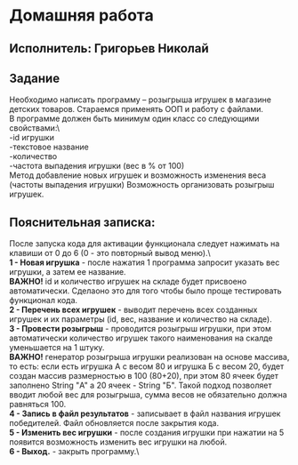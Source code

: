 # Домашняя работа
## Исполнитель: Григорьев Николай

## Задание
 
Необходимо написать программу – розыгрыша игрушек в магазине детских товаров.
Стараемся применять ООП и работу с файлами.\
В программе должен быть минимум один класс со следующими свойствами:\  
-id игрушки\
-текстовое название\
-количество\
-частота выпадения игрушки (вес в % от 100)\
Метод добавление новых игрушек и возможность изменения веса (частоты выпадения игрушки)
Возможность организовать розыгрыш игрушек.


## Пояснительная записка:
После запуска кода для активации функционала следует нажимать на клавиши от 0 до 6 (0 - это повторный вывод меню).\   
**1 - Новая игрушка** - после нажатия 1 программа запросит указать вес игрушки, а затем ее название.\
**ВАЖНО!** id и количество игрушек на складе будет присвоено автоматически. Сделаоно это для того чтобы было проще тестировать функционал кода.\
**2 - Перечень всех игрушек** - выводит перечень всех созданных игрушек и их параметры (id, вес, название и количество на складе).\
**3 - Провести розыгрыш** - проводится розыгрыш игрушки, при этом автоматически количество игрушек такого наименования на скалде уменьшается на 1 штуку.\
**ВАЖНО!** генератор розыгрыша игрушки реализован на основе массива, то есть: если есть игрушка А с весом 80 и игрушка Б с весом 20, будет создан массив размерностью в 100 (80+20), при этом 80 ячеек будет заполнено String "А" а 20 ячеек - String "Б". Такой подход позволяет вводит любой вес для розыгрыша, сумма весов не обязательно должна равняться 100.\
**4 - Запись в файл результатов** - записывает в файл названия игрушек победителей. Файл обновляется после закрытия кода.\
**5 - Изменить вес игрушки** - после создания игрушки при нажатии на 5 появится возможность изменить вес игрушки на любой.\
**6 - Выход.** - закрыть программу.\
